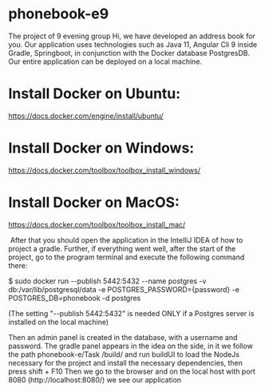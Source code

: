 # phonebook-e9
The project of 9 evening group
Hi, we have developed an address book for you. Our application uses technologies such as Java 11, Angular Cli 9 inside Gradle, Springboot, in conjunction with the Docker database PostgresDB. Our entire application can be deployed on a local machine.
# Install Docker on Ubuntu:
https://docs.docker.com/engine/install/ubuntu/
# Install Docker on Windows:
https://docs.docker.com/toolbox/toolbox_install_windows/
# Install Docker on MacOS:
https://docs.docker.com/toolbox/toolbox_install_mac/

 After that you should open the application in the IntelliJ IDEA of how to project a gradle. Further, if everything went well, after the start of the project, go to the program terminal and execute the following command there:

$ sudo docker run --publish 5442:5432 --name postgres -v db:/var/lib/postgresql/data -e POSTGRES_PASSWORD={password} -e POSTGRES_DB=phonebook -d postgres

(The setting "--publish 5442:5432" is needed ONLY if a Postgres server is installed on the local machine)

Then an admin panel is created in the database, with a username and password. Тhe gradle panel appears in the idea on the side, in it we follow the path phonebook-e/Task /build/ and run buildUI to load the NodeJs necessary for the project and install the necessary dependencies, then press shift + F10
Then we go to the browser and on the local host with port 8080 (http://localhost:8080/) we see our application
